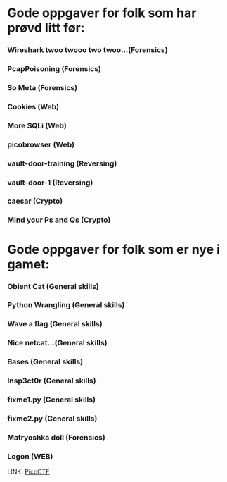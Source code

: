 # Gode oppgaver for folk som har prøvd litt før:

### Wireshark twoo twooo two twoo...(Forensics)
### PcapPoisoning (Forensics)
### So Meta (Forensics)
### Cookies (Web)
### More SQLi (Web)
### picobrowser (Web)
### vault-door-training (Reversing)
### vault-door-1 (Reversing)
### caesar (Crypto)
### Mind your Ps and Qs (Crypto)

# Gode oppgaver for folk som er nye i gamet:

### Obient Cat (General skills)
### Python Wrangling (General skills)
### Wave a flag (General skills)
### Nice netcat...(General skills)
### Bases (General skills)
### Insp3ct0r (General skills)
### fixme1.py (General skills)
### fixme2.py (General skills)
### Matryoshka doll (Forensics)
### Logon (WEB)


LINK: [PicoCTF](https://play.picoctf.org)
